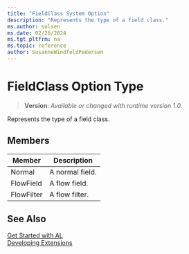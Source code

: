 ```yaml
---
title: "FieldClass System Option"
description: "Represents the type of a field class."
ms.author: solsen
ms.date: 02/26/2024
ms.tgt_pltfrm: na
ms.topic: reference
author: SusanneWindfeldPedersen
---
```

[//]: # (START>DO_NOT_EDIT)
[//]: # (IMPORTANT:Do not edit any of the content between here and the END>DO_NOT_EDIT.)
[//]: # (Any modifications should be made in the .xml files in the ModernDev repo.)
# FieldClass Option Type
> **Version**: _Available or changed with runtime version 1.0._

Represents the type of a field class.

## Members
|  Member  |  Description  |
|----------------|---------------|
|Normal|A normal field.|
|FlowField|A flow field.|
|FlowFilter|A flow filter.|

[//]: # (IMPORTANT: END>DO_NOT_EDIT)
## See Also  
[Get Started with AL](../../devenv-get-started.md)  
[Developing Extensions](../../devenv-dev-overview.md)  